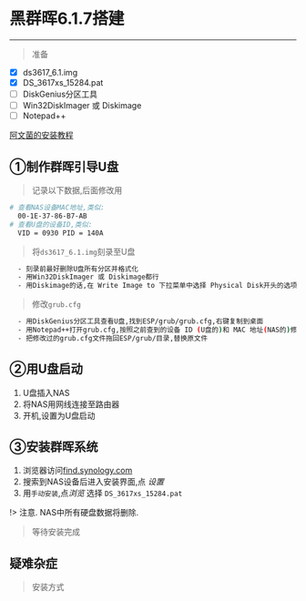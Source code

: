 # 黑群晖6.1.7搭建
---
> 准备

- [x] ds3617_6.1.img
- [x] DS_3617xs_15284.pat
- [ ] DiskGenius分区工具
- [ ] Win32DiskImager 或 Diskimage
- [ ] Notepad++

[阿文菌的安装教程](https://post.smzdm.com/p/ag82zdd3/)

## ①制作群晖引导U盘

> 记录以下数据,后面修改用 
```bash
# 查看NAS设备MAC地址,类似:
  00-1E-37-86-B7-AB
# 查看U盘的设备ID,类似:
  VID = 0930 PID = 140A
```
> 将`ds3617_6.1.img`刻录至U盘
```bash
  - 刻录前最好删除U盘所有分区并格式化
  - 用Win32DiskImager 或 Diskimage都行
  - 用Diskimage的话,在 Write Image to 下拉菜单中选择 Physical Disk开头的选项
```
> 修改`grub.cfg`
```bash
  - 用DiskGenius分区工具查看U盘,找到ESP/grub/grub.cfg,右键复制到桌面
  - 用Notepad++打开grub.cfg,按照之前查到的设备 ID (U盘的)和 MAC 地址(NAS的)修改,保存
  - 把修改过的grub.cfg文件拖回ESP/grub/目录,替换原文件
```

## ②用U盘启动

1. U盘插入NAS
1. 将NAS用网线连接至路由器
1. 开机,设置为U盘启动

## ③安装群晖系统
1. 浏览器访问[find.synology.com](http://find.synology.com/)
1. 搜索到NAS设备后进入安装界面,点 *设置*
1. 用`手动安装`,点*浏览* 选择 `DS_3617xs_15284.pat`

!> 注意. NAS中所有硬盘数据将删除.
> 等待安装完成

## 疑难杂症

> 安装方式


